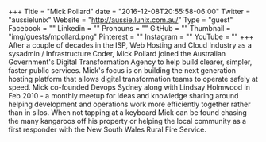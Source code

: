 +++
Title = "Mick Pollard"
date = "2016-12-08T20:55:58-06:00"
Twitter = "aussielunix"
Website = "http://aussie.lunix.com.au/"
Type = "guest"
Facebook = ""
Linkedin = ""
Pronouns = ""
GitHub = ""
Thumbnail = "img/guests/mpollard.png"
Pinterest = ""
Instagram = ""
YouTube = ""
+++
After a couple of decades in the ISP, Web Hosting and Cloud Industry as a sysadmin / Infrastructure Coder, Mick Pollard joined the Australian Government&#39;s Digital Transformation Agency to help build clearer, simpler, faster public services.
Mick&#39;s focus is on building the next generation hosting platform that allows digital transformation teams to operate safely at speed.
Mick co-founded Devops Sydney along with Lindsay Holmwood in Feb 2010 - a monthly meetup for ideas and knowledge sharing around helping development and operations work more efficiently together rather than in silos.
When not tapping at a keyboard Mick can be found chasing the many kangaroos off his property or helping the local community as a first responder with the New South Wales Rural Fire Service.
